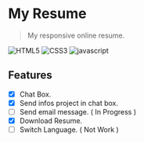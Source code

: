 # My Resume
> My responsive online resume.

![HTML5](https://img.shields.io/badge/HTML5-E34F26?style=for-the-badge&logo=html5&logoColor=white)
![CSS3](https://img.shields.io/badge/CSS3-1572B6?style=for-the-badge&logo=css3&logoColor=white)
![javascript](https://img.shields.io/badge/Javascript-323330?style=for-the-badge&logo=javascript&logoColor=F7DF1E)

## Features
- [x] Chat Box.
- [x] Send infos project in chat box.
- [ ] Send email message. ( In Progress )
- [x] Download Resume.
- [ ] Switch Language. ( Not Work )
